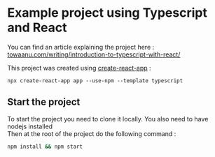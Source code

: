 # Example project using Typescript and React
You can find an article explaining the project here : [towaanu.com/writing/introduction-to-typescript-with-react/](https://towaanu.com/writing/introduction-to-typescript-with-react/)

This project was created using [create-react-app](https://create-react-app.dev/) :
```console
npx create-react-app app --use-npm --template typescript
```

## Start the project
To start the project you need to clone it locally. You also need to have nodejs installed \
Then at the root of the project do the following command :
```sh
npm install && npm start
```
